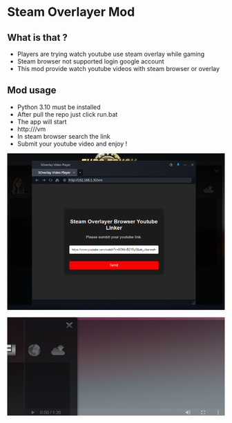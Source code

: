 # Steam Overlayer Mod

## What is that ?

- Players are trying watch youtube use steam overlay while gaming
- Steam browser not supported login google account
- This mod provide watch youtube videos with steam browser or overlay

## Mod usage

- Python 3.10 must be installed
- After pull the repo just click run.bat
- The app will start
- http://<your ip or domain>/vm 
- In steam browser search the link
- Submit your youtube video and enjoy !

![image](https://github.com/luxauera/steam-youtube-overlayer/blob/main/screenshot.png)

![image](https://github.com/luxauera/steam-youtube-overlayer/blob/main/screenshot2.png)
